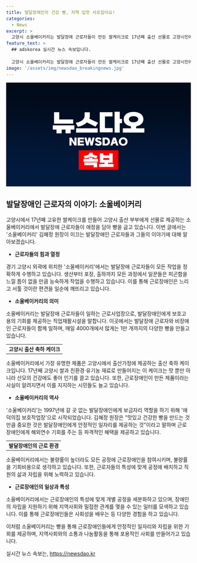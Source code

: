 ```yaml
---
title: 발달장애인의 건강 빵, 지역 입맛 사로잡아요!
categories:
  - News
excerpt: >
  고양시 소울베이커리는 발달장애 근로자들이 만든 쌀케이크로 17년째 출산 선물로 고양시민에게 전해지고 있습니다. 근로자들은 직접 반죽부터 포장까지 모든 작업을 수행하며, 느리고 서툴 것이라는 편견을 무너뜨리고 있습니다. 근로자들의 높은 근속률과 기술 수준, 지역사회에 미치는 긍정적인 영향 등이 소개되고 있습니다.요.
feature_text: >
  ## adskorea 실시간 뉴스 속보입니다.

  고양시 소울베이커리는 발달장애 근로자들이 만든 쌀케이크로 17년째 출산 선물로 고양시민에게 전해지고 있습니다. 근로자들은 직접 반죽부터 포장까지 모든 작업을 수행하며, 느리고 서툴 것이라는 편견을 무너뜨리고 있습니다. 근로자들의 높은 근속률과 기술 수준, 지역사회에 미치는 긍정적인 영향 등이 소개되고 있습니다.요.
image: '/assets/img/newsdao_breakingnews.jpg'
---
```


<p><img src="/assets/img/newsdao_breakingnews.jpg" alt="adskorea 속보" /></p>

<h2 data-ke-size="size26">발달장애인 근로자의 이야기: 소울베이커리</h2>

<p data-ke-size="size16">고양시에서 17년째 고유한 쌀케이크를 만들어 고양시 출산 부부에게 선물로 제공하는 소울베이커리에서 발달장애 근로자들이 애정을 담아 빵을 굽고 있습니다. 이번 글에서는 '소울베이커리' 김혜정 원장이 이끄는 발달장애인 근로자들과 그들의 이야기에 대해 알아보겠습니다.</p>

<ul>
    <li><b>근로자들의 힘과 열정</b></li>
</ul>

<p data-ke-size="size16">경기 고양시 외곽에 위치한 '소울베이커리'에서는 발달장애 근로자들이 모든 작업을 정확하게 수행하고 있습니다. 생산부터 포장, 출하까지 모든 과정에서 일꾼들은 피곤함을 느낄 틈이 없을 만큼 능숙하게 작업을 수행하고 있습니다. 이를 통해 근로장애인은 느리고 서툴 것이란 편견을 일순에 깨뜨리고 있습니다.</p>

<ul>
    <li><b>소울베이커리의 의미</b></li>
</ul>

<p data-ke-size="size16">소울베이커리는 발달장애 근로자들이 일하는 근로사업장으로, 발달장애인에게 보호고용의 기회를 제공하는 직업재활시설을 말합니다. 이곳에서는 발달장애 근로자와 비장애인 근로자들이 함께 일하며, 매일 4000개에서 많게는 1만 개까지의 다양한 빵을 만들고 있습니다.</p>

<table>
    <tr>
        <td style="text-align: center; height: 17px;"><b>고양시 출산 축하 케이크</b></td>
    </tr>
</table>

<p data-ke-size="size16">소울베이커리에서 가장 유명한 제품은 고양시에서 출산가정에 제공하는 출산 축하 케이크입니다. 17년째 고양시 쌀과 친환경·유기농 재료로 만들어지는 이 케이크는 맛 뿐만 아니라 산모의 건강에도 좋아 인기를 끌고 있습니다. 또한, 근로장애인이 만든 제품이라는 사실이 알려지면서 이를 지지하는 시민들도 늘고 있습니다.</p>

<ul>
    <li><b>소울베이커리의 역사</b></li>
</ul>

<p data-ke-size="size16">'소울베이커리'는 1997년에 갈 곳 없는 발달장애인에게 보금자리 역할을 하기 위해 '애덕의집 보호작업장'으로 시작되었습니다. 김혜정 원장은 "맛있고 건강한 빵을 만드는 것만큼 중요한 것은 발달장애인에게 안정적인 일자리를 제공하는 것"이라고 말하며 근로장애인에게 해외연수 기회를 주는 등 파격적인 혜택을 제공하고 있습니다.</p>

<table>
    <tr>
        <td style="text-align: center; height: 17px;"><b>발달장애인의 근로 환경</b></td>
    </tr>
</table>

<p data-ke-size="size16">소울베이커리에서는 불량률이 높더라도 모든 공정에 근로장애인을 참여시키며, 불량률을 기회비용으로 생각하고 있습니다. 또한, 근로자들의 특성에 맞게 공정에 배치하고 직원의 삶과 자립을 위해 노력하고 있습니다.</p>

<ul>
    <li><b>근로장애인의 일상과 특성</b></li>
</ul>

<p data-ke-size="size16">소울베이커리에서는 근로장애인의 특성에 맞게 개별 공정을 세분화하고 있으며, 장애인의 자립을 지원하기 위해 지역사회와 밀접한 관계를 맺을 수 있는 일터를 모색하고 있습니다. 이를 통해 근로장애인들은 사회성을 배우는 등 다양한 경험을 하고 있습니다.</p>

<p data-ke-size="size16">이처럼 소울베이커리는 빵을 통해 근로장애인들에게 안정적인 일자리와 자립을 위한 기회를 제공하며, 지역사회와의 소통과 나눔활동을 통해 포용적인 사회를 만들어가고 있습니다.</p>
실시간 뉴스 속보는, <a href="https://newsdao.kr" rel="dofollow">https://newsdao.kr</a>


